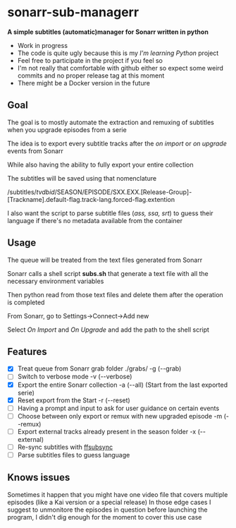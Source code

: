 # sonarr-sub-managerr

**A simple subtitles (automatic)manager for Sonarr written in python**

- Work in progress
- The code is quite ugly because this is my *I'm learning Python* project
- Feel free to participate in the project if you feel so
- I'm not really that comfortable with github either so expect some weird commits and no proper release tag at this moment
- There might be a Docker version in the future

## Goal
The goal is to mostly automate the extraction and remuxing of subtitles when you upgrade episodes from a serie

The idea is to export every subtitle tracks after the *on import* or *on upgrade* events from Sonarr

While also having the ability to fully export your entire collection

The subtitles will be saved using that nomenclature 

/subtitles/*tvdbid*/SEASON/EPISODE/SXX.EXX.[Release-Group]-[Trackname].default-flag.track-lang.forced-flag.extention

I also want the script to parse subtitle files (*ass, ssa, srt*) to guess their language if there's no metadata available from the container

## Usage
The queue will be treated from the text files generated from Sonarr

Sonarr calls a shell script **subs.sh** that generate a text file with all the necessary environment variables

Then python read from those text files and delete them after the operation is completed

From Sonarr, go to Settings->Connect->Add new

Select *On Import*  and *On Upgrade* and add the path to the shell script



## Features
- [x] Treat queue from Sonarr grab folder ./grabs/ -g (--grab)
- [ ] Switch to verbose mode -v (--verbose)
- [x] Export the entire Sonarr collection -a (--all) (Start from the last exported serie)
- [x] Reset export from the Start -r (--reset)
- [ ] Having a prompt and input to ask for user guidance on certain events
- [ ] Choose between only export or remux with new upgraded episode -m (--re*m*ux)
- [ ] Export external tracks already present in the season folder -x (--e*x*ternal)
- [ ] Re-sync subtitles with [ffsubsync](https://github.com/smacke/ffsubsync)
- [ ] Parse subtitles files to guess language

## Knows issues
Sometimes it happen that you might have one video file that covers multiple episodes (like a Kai version or a special release)
In those edge cases I suggest to unmonitore the episodes in question before launching the program, I didn't dig enough for the moment to cover this use case

